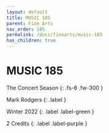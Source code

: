 ```yaml
---
layout: default
title: MUSIC 185
parent: Fine Arts
nav_order: 185
permalink: /docs/finearts/music-185
has_children: true
---
```


# MUSIC 185

The Concert Season
{: .fs-6 .fw-300 }

Mark Rodgers
{: .label }

Winter 2022
{: .label .label-green }

2 Credits
{: .label .label-purple }
